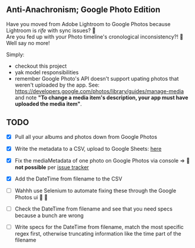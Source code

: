 ## Anti-Anachronism; Google Photo Edition

Have you moved from Adobe Lightroom to Google Photos because Lightroom is *rife* with sync issues? 🙋  
Are you fed up with your Photo timeline's cronological inconsistency?! 🙋  
Well say no more!

Simply:
* checkout this project
* yak model responsibilities
* remember Google Photo's API doesn't support upating photos that weren't uploaded by the app.
    See: <https://developers.google.com/photos/library/guides/manage-media> and note **"To change a media item's description, your app must have uploaded the media item"**.

## TODO
- [x] Pull all your albums and photos down from Google Photos
- [x] Write the metadata to a CSV, upload to Google Sheets: [here](https://docs.google.com/spreadsheets/d/1KJ3bmt1csh_zfdnxMHveVQKlVgu0Ww78XuhaeFWAg0I/edit#gid=1936910659)
- [x] Fix the mediaMetadata of one photo on Google Photos via console => **🤦 not possible** per [issue tracker](https://issuetracker.google.com/issues?q=status:open%20componentid:385336%20edit)
- [x] Add the DateTime from filename to the CSV
- [ ] Wahhh use Selenium to automate fixing these through the Google Photos ui 🤣 🤦
- [ ] Check the DateTime from filename and see that you need specs because a bunch are wrong
- [ ] Write specs for the DateTime from filename, match the most specific regex first, otherwise truncating information like the time part of the filename

